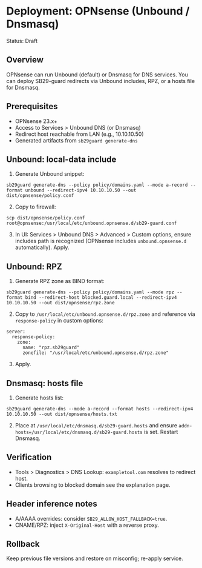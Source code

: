 # Deployment: OPNsense (Unbound / Dnsmasq)

Status: Draft

## Overview
OPNsense can run Unbound (default) or Dnsmasq for DNS services. You can deploy SB29-guard redirects via Unbound includes, RPZ, or a hosts file for Dnsmasq.

## Prerequisites
- OPNsense 23.x+
- Access to Services > Unbound DNS (or Dnsmasq)
- Redirect host reachable from LAN (e.g., 10.10.10.50)
- Generated artifacts from `sb29guard generate-dns`

## Unbound: local-data include
1) Generate Unbound snippet:
```
sb29guard generate-dns --policy policy/domains.yaml --mode a-record --format unbound --redirect-ipv4 10.10.10.50 --out dist/opnsense/policy.conf
```
2) Copy to firewall:
```
scp dist/opnsense/policy.conf root@opnsense:/usr/local/etc/unbound.opnsense.d/sb29-guard.conf
```
3) In UI: Services > Unbound DNS > Advanced > Custom options, ensure includes path is recognized (OPNsense includes `unbound.opnsense.d` automatically). Apply.

## Unbound: RPZ
1) Generate RPZ zone as BIND format:
```
sb29guard generate-dns --policy policy/domains.yaml --mode rpz --format bind --redirect-host blocked.guard.local --redirect-ipv4 10.10.10.50 --out dist/opnsense/rpz.zone
```
2) Copy to `/usr/local/etc/unbound.opnsense.d/rpz.zone` and reference via `response-policy` in custom options:
```
server:
  response-policy:
    zone:
      name: "rpz.sb29guard"
      zonefile: "/usr/local/etc/unbound.opnsense.d/rpz.zone"
```
3) Apply.

## Dnsmasq: hosts file
1) Generate hosts list:
```
sb29guard generate-dns --mode a-record --format hosts --redirect-ipv4 10.10.10.50 --out dist/opnsense/hosts.txt
```
2) Place at `/usr/local/etc/dnsmasq.d/sb29-guard.hosts` and ensure `addn-hosts=/usr/local/etc/dnsmasq.d/sb29-guard.hosts` is set. Restart Dnsmasq.

## Verification
- Tools > Diagnostics > DNS Lookup: `exampletool.com` resolves to redirect host.
- Clients browsing to blocked domain see the explanation page.

## Header inference notes
- A/AAAA overrides: consider `SB29_ALLOW_HOST_FALLBACK=true`.
- CNAME/RPZ: inject `X-Original-Host` with a reverse proxy.

## Rollback
Keep previous file versions and restore on misconfig; re-apply service.
